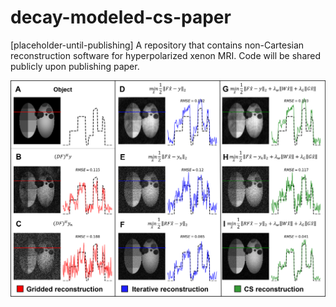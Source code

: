 # decay-modeled-cs-paper
[placeholder-until-publishing] A repository that contains non-Cartesian reconstruction software for hyperpolarized xenon MRI. Code will be shared publicly upon publishing paper.

![Figure1](Fig1.png)

